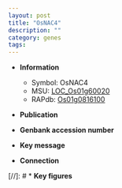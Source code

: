 ```yaml
---
layout: post
title: "OsNAC4"
description: ""
category: genes
tags: 
---
```


* **Information**  
    + Symbol: OsNAC4  
    + MSU: [LOC_Os01g60020](http://rice.uga.edu/cgi-bin/ORF_infopage.cgi?orf=LOC_Os01g60020)  
    + RAPdb: [Os01g0816100](http://rapdb.dna.affrc.go.jp/viewer/gbrowse_details/irgsp1?name=Os01g0816100)  

* **Publication**  

* **Genbank accession number**  

* **Key message**  

* **Connection**  

[//]: # * **Key figures**  


